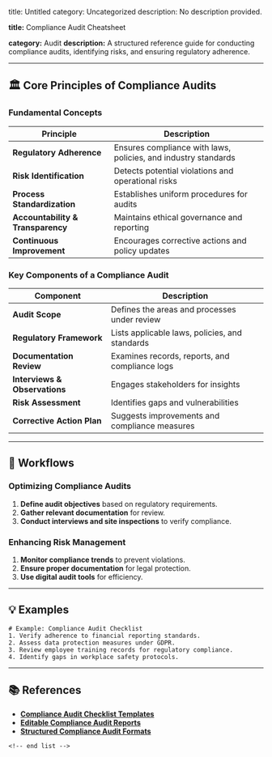 title: Untitled
category: Uncategorized
description: No description provided.

**title:** Compliance Audit Cheatsheet

**category:** Audit
**description:** A structured reference guide for conducting compliance audits, identifying risks, and ensuring regulatory adherence.

---

## 🏛 **Core Principles of Compliance Audits**

### **Fundamental Concepts**

| Principle                               | Description                                                    |
| --------------------------------------- | -------------------------------------------------------------- |
| **Regulatory Adherence**          | Ensures compliance with laws, policies, and industry standards |
| **Risk Identification**           | Detects potential violations and operational risks             |
| **Process Standardization**       | Establishes uniform procedures for audits                      |
| **Accountability & Transparency** | Maintains ethical governance and reporting                     |
| **Continuous Improvement**        | Encourages corrective actions and policy updates               |

### **Key Components of a Compliance Audit**

| Component                           | Description                                    |
| ----------------------------------- | ---------------------------------------------- |
| **Audit Scope**               | Defines the areas and processes under review   |
| **Regulatory Framework**      | Lists applicable laws, policies, and standards |
| **Documentation Review**      | Examines records, reports, and compliance logs |
| **Interviews & Observations** | Engages stakeholders for insights              |
| **Risk Assessment**           | Identifies gaps and vulnerabilities            |
| **Corrective Action Plan**    | Suggests improvements and compliance measures  |

---

## 🔄 **Workflows**

### **Optimizing Compliance Audits**

1. **Define audit objectives** based on regulatory requirements.
2. **Gather relevant documentation** for review.
3. **Conduct interviews and site inspections** to verify compliance.

### **Enhancing Risk Management**

1. **Monitor compliance trends** to prevent violations.
2. **Ensure proper documentation** for legal protection.
3. **Use digital audit tools** for efficiency.

---

## 💡 **Examples**

```plaintext
# Example: Compliance Audit Checklist
1. Verify adherence to financial reporting standards.  
2. Assess data protection measures under GDPR.  
3. Review employee training records for regulatory compliance.  
4. Identify gaps in workplace safety protocols.  
```

---

## 📚 **References**

- **[Compliance Audit Checklist Templates](https://www.template.net/checklists/compliance)**
- **[Editable Compliance Audit Reports](https://www.sampletemplates.com/business-templates/report/compliance-audit-report-samples-and-templates-pdf-word.html)**
- **[Structured Compliance Audit Formats](https://lumiformapp.com/resources-checklists/compliance-audit-checklist)**

```
<!-- end list -->
```
